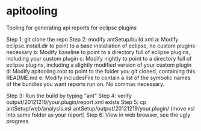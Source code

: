 apitooling
==========

Tooling for generating api reports for eclipse plugins

Step 1: git clone the repo
Step 2: modify antSetup/build.xml
   a: Modify eclipse.install.dir to point to a base installation of eclipse, no custom plugins necessary
   b: Modify baseline to point to a directory full of eclipse plugins, including your custom plugin
   c: Modify nightly to point to a directory full of eclipse plugins, including a slightly modified version of your custom plugin
   d: Modify apitooling.root to point to the folder you git cloned, containing this README.md
   e: Modify includesFile to contain a list of the symbolic names of the bundles you want reports run on. No commas necessary.

Step 3: Run the build by typing "ant"
Step 4: verify output/20121219/your.plugin/report.xml exists
Step 5: cp antSetup/web/analysis.xsl antSetup/output/20121219/your.plugin/    (move xsl into same folder as your report)
Step 6: View in web browser, see the ugly progress
